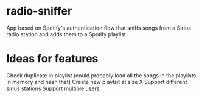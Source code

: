 # radio-sniffer

App based on Spotify's authentication flow that sniffs songs from a Sirius radio station and adds them to a Spotify playlist.


# Ideas for features

Check duplicate in playlist (could probably load all the songs in the playlists in memory and hash that)
Create new playlsit at size X
Support different sirius stations
Support multiple users
